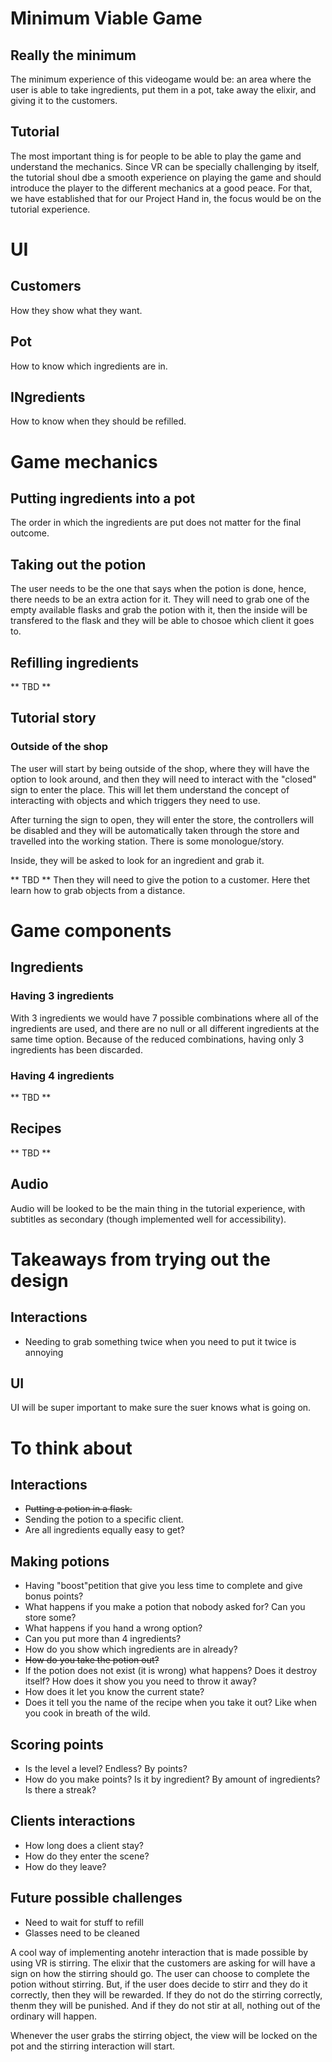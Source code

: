 # Minimum Viable Game
## Really the minimum
The minimum experience of this videogame would be: an area where the user is able to take ingredients, put them in a pot, take away the elixir, and giving it to the customers.

## Tutorial
The most important thing is for people to be able to play the game and understand the mechanics. Since VR can be specially challenging by itself, the tutorial shoul dbe a smooth experience on playing the game and should introduce the player to the different mechanics at a good peace. For that, we have established that for our Project Hand in, the focus would be on the tutorial experience.

# UI
## Customers
How they show what they want.

## Pot
How to know which ingredients are in.

## INgredients
How to know when they should be refilled.

# Game mechanics
## Putting ingredients into a pot
The order in which the ingredients are put does not matter for the final outcome.

## Taking out the potion
The user needs to be the one that says when the potion is done, hence, there needs to be an extra action for it. They will need to grab one of the empty available flasks and grab the potion with it, then the inside will be transfered to the flask and they will be able to chosoe which client it goes to.

## Refilling ingredients
** TBD **

## Tutorial story
### Outside of the shop
The user will start by being outside of the shop, where they will have the option to look around, and then they will need to interact with the "closed" sign to enter the place. This will let them understand the concept of interacting with objects and which triggers they need to use.

After turning the sign to open, they will enter the store, the controllers will be disabled and they will be automatically taken through the store and travelled into the working station. There is some monologue/story.

Inside, they will be asked to look for an ingredient and grab it.

 ** TBD ** 
Then they will need to give the potion to a customer. Here thet learn how to grab objects from a distance.

# Game components
## Ingredients
### Having 3 ingredients
With 3 ingredients we would have 7 possible combinations where all of the ingredients are used, and there are no null or all different ingredients at the same time option. Because of the reduced combinations, having only 3 ingredients has been discarded.

### Having 4 ingredients
** TBD **

## Recipes
** TBD **

## Audio
Audio will be looked to be the main thing in the tutorial experience, with subtitles as secondary (though implemented well for accessibility).

# Takeaways from trying out the design
## Interactions
- Needing to grab something twice when you need to put it twice is annoying

## UI
UI will be super important to make sure the suer knows what is going on.

# To think about
## Interactions
- ~~Putting a potion in a flask.~~
- Sending the potion to a specific client.
- Are all ingredients equally easy to get?

## Making potions
- Having "boost"petition that give you less time to complete and give bonus points?
- What happens if you make a potion that nobody asked for? Can you store some?
- What happens if you hand a wrong option?
- Can you put more than 4 ingredients?
- How do you show which ingredients are in already?
- ~~How do you take the potion out?~~
- If the potion does not exist (it is wrong) what happens? Does it destroy itself? How does it show you you need to throw it away?
- How does it let you know the current state?
- Does it tell you the name of the recipe when you take it out? Like when you cook in breath of the wild.

## Scoring points
- Is the level a level? Endless? By points?
- How do you make points? Is it by ingredient? By amount of ingredients? Is there a streak?

## Clients interactions
- How long does a client stay?
- How do they enter the scene?
- How do they leave?

## Future possible challenges
- Need to wait for stuff to refill
- Glasses need to be cleaned

A cool way of implementing anotehr interaction that is made possible by using VR is stirring. The elixir that the customers are asking for will have a sign on how the stirring should go. The user can choose to complete the potion without stirring. But, if the user does decide to stirr and they do it correctly, then they will be rewarded. If they do not do the stirring correctly, thenm they will be punished. And if they do not stir at all, nothing out of the ordinary will happen.

Whenever the user grabs the stirring object, the view will be locked on the pot and the stirring interaction will start.

